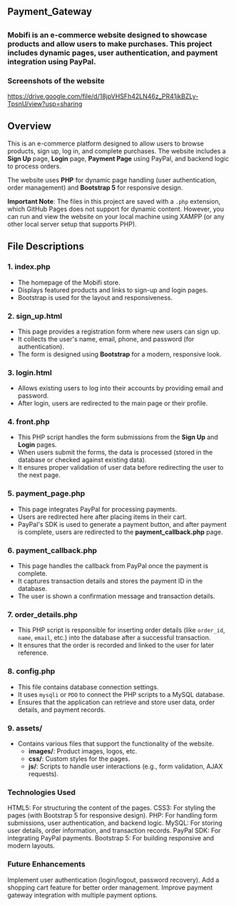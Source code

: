 ## <h2>Payment_Gateway<h2>
### **Mobifi** is an e-commerce website designed to showcase products and allow users to make purchases. This project includes dynamic pages, user authentication, and payment integration using PayPal. 
### Screenshots of the website
https://drive.google.com/file/d/18jpVHSFh42LN46z_PR41jkBZLy-TpsnU/view?usp=sharing
## Overview
This is an e-commerce platform designed to allow users to browse products, sign up, log in, and complete purchases. The website includes a **Sign Up** page, **Login** page, **Payment Page** using PayPal, and backend logic to process orders. 

The website uses **PHP** for dynamic page handling (user authentication, order management) and **Bootstrap 5** for responsive design.

**Important Note**: The files in this project are saved with a `.php` extension, which GitHub Pages does not support for dynamic content. However, you can run and view the website on your local machine using XAMPP (or any other local server setup that supports PHP).
## File Descriptions

### 1. **index.php**
   - The homepage of the Mobifi store.
   - Displays featured products and links to sign-up and login pages.
   - Bootstrap is used for the layout and responsiveness.
   
### 2. **sign_up.html**
   - This page provides a registration form where new users can sign up.
   - It collects the user's name, email, phone, and password (for authentication).
   - The form is designed using **Bootstrap** for a modern, responsive look.

### 3. **login.html**
   - Allows existing users to log into their accounts by providing email and password.
   - After login, users are redirected to the main page or their profile.

### 4. **front.php**
   - This PHP script handles the form submissions from the **Sign Up** and **Login** pages.
   - When users submit the forms, the data is processed (stored in the database or checked against existing data).
   - It ensures proper validation of user data before redirecting the user to the next page.

### 5. **payment_page.php**
   - This page integrates PayPal for processing payments.
   - Users are redirected here after placing items in their cart.
   - PayPal's SDK is used to generate a payment button, and after payment is complete, users are redirected to the **payment_callback.php** page.

### 6. **payment_callback.php**
   - This page handles the callback from PayPal once the payment is complete.
   - It captures transaction details and stores the payment ID in the database.
   - The user is shown a confirmation message and transaction details.

### 7. **order_details.php**
   - This PHP script is responsible for inserting order details (like `order_id`, `name`, `email`, etc.) into the database after a successful transaction.
   - It ensures that the order is recorded and linked to the user for later reference.

### 8. **config.php**
   - This file contains database connection settings.
   - It uses `mysqli` or `PDO` to connect the PHP scripts to a MySQL database.
   - Ensures that the application can retrieve and store user data, order details, and payment records.

### 9. **assets/**
   - Contains various files that support the functionality of the website.
     - **images/**: Product images, logos, etc.
     - **css/**: Custom styles for the pages.
     - **js/**: Scripts to handle user interactions (e.g., form validation, AJAX requests).

### Technologies Used
HTML5: For structuring the content of the pages.
CSS3: For styling the pages (with Bootstrap 5 for responsive design).
PHP: For handling form submissions, user authentication, and backend logic.
MySQL: For storing user details, order information, and transaction records.
PayPal SDK: For integrating PayPal payments.
Bootstrap 5: For building responsive and modern layouts.
### Future Enhancements
Implement user authentication (login/logout, password recovery).
Add a shopping cart feature for better order management.
Improve payment gateway integration with multiple payment options.
